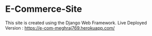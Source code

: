 # E-Commerce-Site
This site is created using the Django Web Framework.
Live Deployed Version : https://e-com-meghraj769.herokuapp.com/
